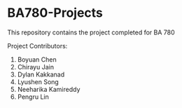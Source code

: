 # BA780-Projects
This repository contains the project completed for BA 780

Project Contributors:
1. Boyuan Chen
2. Chirayu Jain
3. Dylan Kakkanad
4. Lyushen Song
5. Neeharika Kamireddy
6. Pengru Lin
